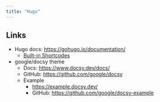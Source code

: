 ```yaml
---
title: "Hugo"
---
```


## Links
- Hugo docs: <https://gohugo.io/documentation/>
  - [Built-in Shortcodes](https://gohugo.io/content-management/shortcodes/#use-hugos-built-in-shortcodes) 
- google/docsy theme
  - Docs: <https://www.docsy.dev/docs/>
  - GitHub: <https://github.com/google/docsy> 
  - Example
    - <https://example.docsy.dev/>
    - GitHub: <https://github.com/google/docsy-example>
